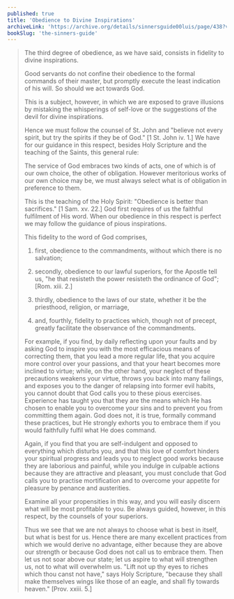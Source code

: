 ```yaml
---
published: true
title: 'Obedience to Divine Inspirations'
archiveLink: 'https://archive.org/details/sinnersguide00luis/page/438?view=theater'
bookSlug: 'the-sinners-guide'
---
```


> The third degree of obedience, as we have said, consists in fidelity to divine inspirations.
> 
> Good servants do not confine their obedience to the formal commands of their master, but promptly execute the least indication of his will. So should we act towards God.
> 
> This is a subject, however, in which we are exposed to grave illusions by mistaking the whisperings of self-love or the suggestions of the devil for divine inspirations.
> 
> Hence we must follow the counsel of St. John and "believe not every spirit, but try the spirits if they be of God." [1 St. John iv. 1.] We have for our guidance in this respect, besides Holy Scripture and the teaching of the Saints, this general rule:
> 
> The service of God embraces two kinds of acts, one of which is of our own choice, the other of obligation. However meritorious works of our own choice may be, we must always select what is of obligation in preference to them.
> 
> This is the teaching of the Holy Spirit: "Obedience is better than sacrifices." [1 Sam. xv. 22.] God first requires of us the faithful fulfilment of His word. When our obedience in this respect is perfect we may follow the guidance of pious inspirations.
> 
> This fidelity to the word of God comprises,
> 
> 1. first, obedience to the commandments, without which there is no salvation;
> 
> 2. secondly, obedience to our lawful superiors, for the Apostle tell us, "he that resisteth the power resisteth the ordinance of God"; [Rom. xiii. 2.]
> 
> 3. thirdly, obedience to the laws of our state, whether it be the priesthood, religion, or marriage,
> 
> 4. and, fourthly, fidelity to practices which, though not of precept, greatly facilitate the observance of the commandments.
> 
> For example, if you find, by daily reflecting upon your faults and by asking God to inspire you with the most efficacious means of correcting them, that you lead a more regular life, that you acquire more control over your passions, and that your heart becomes more inclined to virtue; while, on the other hand, your neglect of these precautions weakens your virtue, throws you back into many failings, and exposes you to the danger of relapsing into former evil habits, you cannot doubt that God calls you to these pious exercises. Experience has taught you that they are the means which He has chosen to enable you to overcome your sins and to prevent you from committing them again. God does not, it is true, formally command these practices, but He strongly exhorts you to embrace them if you would faithfully fulfil what He does command.
> 
> Again, if you find that you are self-indulgent and opposed to everything which disturbs you, and that this love of comfort hinders your spiritual progress and leads you to neglect good works because they are laborious and painful, while you indulge in culpable actions because they are attractive and pleasant, you must conclude that God calls you to practise mortification and to overcome your appetite for pleasure by penance and austerities.
> 
> Examine all your propensities in this way, and you will easily discern what will be most profitable to you. Be always guided, however, in this respect, by the counsels of your superiors.
> 
> Thus we see that we are not always to choose what is best in itself, but what is best for us. Hence there are many excellent practices from which we would derive no advantage, either because they are above our strength or because God does not call us to embrace them. Then let us not soar above our state; let us aspire to what will strengthen us, not to what will overwhelm us. "Lift not up thy eyes to riches which thou canst not have," says Holy Scripture, "because they shall make themselves wings like those of an eagle, and shall fly towards heaven." [Prov. xxiii. 5.]
